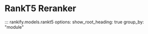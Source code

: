 # RankT5 Reranker

::: rankify.models.rankt5
options:
    show_root_heading: true
    group_by: "module"